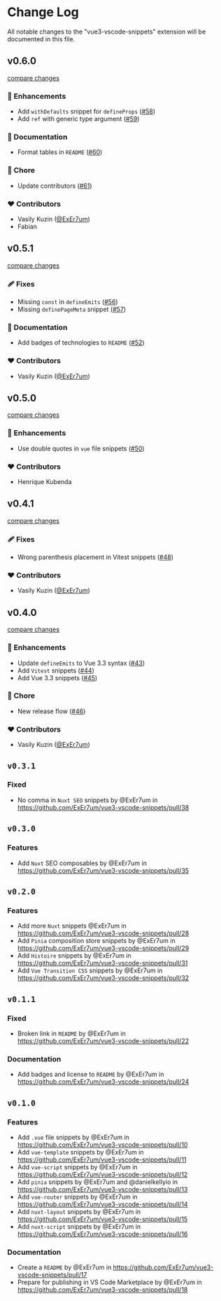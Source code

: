 # Change Log

All notable changes to the "vue3-vscode-snippets" extension will be documented in this file.

## v0.6.0

[compare changes](https://github.com/ExEr7um/vue3-vscode-snippets/compare/v0.5.1...v0.6.0)

### 🚀 Enhancements

- Add `withDefaults` snippet for `defineProps` ([#58](https://github.com/ExEr7um/vue3-vscode-snippets/pull/58))
- Add `ref` with generic type argument ([#59](https://github.com/ExEr7um/vue3-vscode-snippets/pull/59))

### 📖 Documentation

- Format tables in `README` ([#60](https://github.com/ExEr7um/vue3-vscode-snippets/pull/60))

### 🏡 Chore

- Update contributors ([#61](https://github.com/ExEr7um/vue3-vscode-snippets/pull/61))

### ❤️ Contributors

- Vasily Kuzin ([@ExEr7um](http://github.com/ExEr7um))
- Fabian

## v0.5.1

[compare changes](https://github.com/ExEr7um/vue3-vscode-snippets/compare/v0.5.0...v0.5.1)

### 🩹 Fixes

- Missing `const` in `defineEmits` ([#56](https://github.com/ExEr7um/vue3-vscode-snippets/pull/56))
- Missing `definePageMeta` snippet ([#57](https://github.com/ExEr7um/vue3-vscode-snippets/pull/57))

### 📖 Documentation

- Add badges of technologies to `README` ([#52](https://github.com/ExEr7um/vue3-vscode-snippets/pull/52))

### ❤️ Contributors

- Vasily Kuzin ([@ExEr7um](http://github.com/ExEr7um))

## v0.5.0

[compare changes](https://github.com/ExEr7um/vue3-vscode-snippets/compare/v0.4.1...v0.5.0)


### 🚀 Enhancements

  - Use double quotes in `vue` file snippets ([#50](https://github.com/ExEr7um/vue3-vscode-snippets/pull/50))

### ❤️  Contributors

- Henrique Kubenda

## v0.4.1

[compare changes](https://github.com/ExEr7um/vue3-vscode-snippets/compare/v0.4.0...v0.4.1)


### 🩹 Fixes

  - Wrong parenthesis placement in Vitest snippets ([#48](https://github.com/ExEr7um/vue3-vscode-snippets/pull/48))

### ❤️  Contributors

- Vasily Kuzin ([@ExEr7um](http://github.com/ExEr7um))

## v0.4.0

[compare changes](https://github.com/ExEr7um/vue3-vscode-snippets/compare/v0.3.1...v0.4.0)


### 🚀 Enhancements

  - Update `defineEmits` to Vue 3.3 syntax ([#43](https://github.com/ExEr7um/vue3-vscode-snippets/pull/43))
  - Add `Vitest` snippets ([#44](https://github.com/ExEr7um/vue3-vscode-snippets/pull/44))
  - Add Vue 3.3 snippets ([#45](https://github.com/ExEr7um/vue3-vscode-snippets/pull/45))

### 🏡 Chore

  - New release flow ([#46](https://github.com/ExEr7um/vue3-vscode-snippets/pull/46))

### ❤️  Contributors

- Vasily Kuzin ([@ExEr7um](http://github.com/ExEr7um))

## `v0.3.1`

### Fixed

* No comma in `Nuxt SEO` snippets by @ExEr7um in <https://github.com/ExEr7um/vue3-vscode-snippets/pull/38>

## `v0.3.0`

### Features

* Add `Nuxt` SEO composables by @ExEr7um in <https://github.com/ExEr7um/vue3-vscode-snippets/pull/35>

## `v0.2.0`

### Features

* Add more `Nuxt` snippets @ExEr7um in <https://github.com/ExEr7um/vue3-vscode-snippets/pull/28>
* Add `Pinia` composition store snippets by @ExEr7um in <https://github.com/ExEr7um/vue3-vscode-snippets/pull/29>
* Add `Histoire` snippets by @ExEr7um in <https://github.com/ExEr7um/vue3-vscode-snippets/pull/31>
* Add `Vue Transition CSS` snippets by @ExEr7um in <https://github.com/ExEr7um/vue3-vscode-snippets/pull/32>

## `v0.1.1`

### Fixed

* Broken link in `README` by @ExEr7um in <https://github.com/ExEr7um/vue3-vscode-snippets/pull/22>

### Documentation

* Add badges and license to `README` by @ExEr7um in <https://github.com/ExEr7um/vue3-vscode-snippets/pull/24>

## `v0.1.0`

### Features

* Add `.vue` file snippets by @ExEr7um in <https://github.com/ExEr7um/vue3-vscode-snippets/pull/10>
* Add `vue-template` snippets by @ExEr7um in <https://github.com/ExEr7um/vue3-vscode-snippets/pull/11>
* Add `vue-script` snippets by @ExEr7um in <https://github.com/ExEr7um/vue3-vscode-snippets/pull/12>
* Add `pinia` snippets by @ExEr7um and @danielkellyio in <https://github.com/ExEr7um/vue3-vscode-snippets/pull/13>
* Add `vue-router` snippets by @ExEr7um in <https://github.com/ExEr7um/vue3-vscode-snippets/pull/14>
* Add `nuxt-layout` snippets by @ExEr7um in <https://github.com/ExEr7um/vue3-vscode-snippets/pull/15>
* Add `nuxt-script` snippets by @ExEr7um in <https://github.com/ExEr7um/vue3-vscode-snippets/pull/16>

### Documentation

* Create a `README` by @ExEr7um in <https://github.com/ExEr7um/vue3-vscode-snippets/pull/17>
* Prepare for publishing in VS Code Marketplace by @ExEr7um in <https://github.com/ExEr7um/vue3-vscode-snippets/pull/18>
